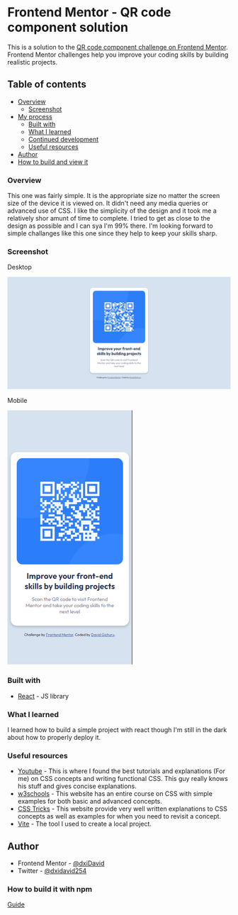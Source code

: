 # Frontend Mentor - QR code component solution

This is a solution to the [QR code component challenge on Frontend Mentor](https://www.frontendmentor.io/challenges/qr-code-component-iux_sIO_H). Frontend Mentor challenges help you improve your coding skills by building realistic projects. 

## Table of contents

- [Overview](#overview)
  - [Screenshot](#screenshot)
- [My process](#my-process)
  - [Built with](#built-with)
  - [What I learned](#what-i-learned)
  - [Continued development](#continued-development)
  - [Useful resources](#useful-resources)
- [Author](#author)
- [How to build and view it](#How-to-build)



### Overview

This one was fairly simple. It is the appropriate size no matter the screen size of the device it is viewed on. It didn't need any media queries or advanced use of CSS. I like the simplicity of the design and it took me a relatively shor amunt of time to complete. I tried to get as close to the design as possible and I can sya I'm 99% there. I'm looking forward to simple challanges like this one since they help to keep your skills sharp.

### Screenshot

Desktop

![](./src/assets/Desktop.png)

Mobile

![](./src/assets/Mobile.png)


### Built with

- [React](https://reactjs.org/) - JS library

### What I learned

I learned how to build a simple project with react though I'm still in the dark about how to properly deploy it.


### Useful resources

- [Youtube](https://www.youtube.com/@KevinPowell) - This is where I found the best tutorials and explanations (For me) on CSS concepts and      writing functional CSS. This guy really knows his stuff and gives concise explanations.
- [w3schools](https://w3schools.com) - This website has an entire course on CSS with simple examples for both basic and advanced concepts.
- [CSS Tricks](https://css-tricks.com/) - This website provide very well written explanations to CSS concepts as well as examples for when you need to revisit a concept.
- [Vite](https://vitejs.dev/) - The tool I used to create a local project.


## Author

- Frontend Mentor - [@dxiDavid](https://www.frontendmentor.io/profile/dxiDavid)
- Twitter - [@dxidavid254](https://www.twitter.com/dxidavid254)

### How to build it with npm

[Guide](https://vitejs.dev/guide/static-deploy.html)
